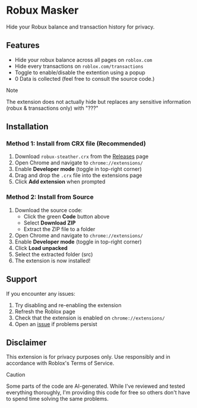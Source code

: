 # Robux Masker

Hide your Robux balance and transaction history for privacy.


## Features
- Hide your robux balance across all pages on `roblox.com`
- Hide every transactions on `roblox.com/transactions`
- Toggle to enable/disable the extention using a popup
- 0 Data is collected (feel free to consult the source code.)

> [!NOTE]
> The extension does not actually hide but replaces any sensitive information (robux & transactions only) with "???"

## Installation

### Method 1: Install from CRX file (Recommended)

1. Download `robux-steather.crx` from the [Releases](../../releases) page
2. Open Chrome and navigate to `chrome://extensions/`
3. Enable **Developer mode** (toggle in top-right corner)
4. Drag and drop the `.crx` file into the extensions page
5. Click **Add extension** when prompted

### Method 2: Install from Source

1. Download the source code:
   - Click the green **Code** button above
   - Select **Download ZIP**
   - Extract the ZIP file to a folder
2. Open Chrome and navigate to `chrome://extensions/`
3. Enable **Developer mode** (toggle in top-right corner)
4. Click **Load unpacked**
5. Select the extracted folder (src)
6. The extension is now installed!

## Support

If you encounter any issues:

1. Try disabling and re-enabling the extension
2. Refresh the Roblox page
3. Check that the extension is enabled on `chrome://extensions/`
4. Open an [issue](../../issues) if problems persist

## Disclaimer

This extension is for privacy purposes only. Use responsibly and in accordance with Roblox's Terms of Service.

> [!CAUTION]
>  Some parts of the code are AI-generated. While I've reviewed and tested everything thoroughly, I'm providing this code for free so others don't have to spend time solving the same problems.